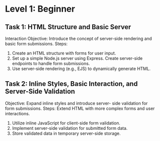 # Level 1: Beginner

## Task 1: HTML Structure and Basic Server

Interaction
Objective: Introduce the concept of server-side rendering and basic form submissions.
Steps:
1. Create an HTML structure with forms for user input.
2. Set up a simple Node.js server using Express. Create server-side endpoints to handle form submissions.
3. Use server-side rendering (e.g., EJS) to dynamically generate HTML.


## Task 2: Inline Styles, Basic Interaction, and Server-Side Validation
Objective: Expand inline styles and introduce server- side validation for form submissions.
Steps:
Extend HTML with more complex forms and user interactions.
1. Utilize inline JavaScript for client-side form validation.
2. Implement server-side validation for submitted form data.
3. Store validated data in temporary server-side storage.
